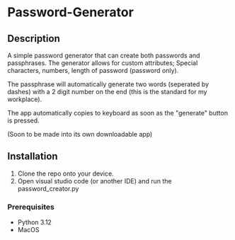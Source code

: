 # Password-Generator

## Description
A simple password generator that can create both passwords and passphrases.
The generator allows for custom attributes; Special characters, numbers, length of password (password only).

The passphrase will automatically generate two words (seperated by dashes) with a 2 digit number on the end (this is the standard for my workplace).

The app automatically copies to keyboard as soon as the "generate" button is pressed.

(Soon to be made into its own downloadable app)

## Installation
1. Clone the repo onto your device.
2. Open visual studio code (or another IDE) and run the password_creator.py

### Prerequisites
- Python 3.12
- MacOS

